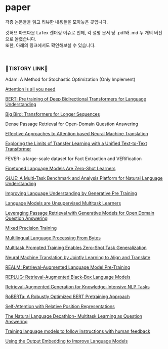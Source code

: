 # paper
각종 논문들을 읽고 리뷰한 내용들을 모아놓은 곳입니다.


깃허브 마크다운 LaTex 렌더링 이슈로 인헤, 각 설명 문서 당 .pdf와 .md 두 개의 버전으로 올렸습니다.  
또한, 아래의 링크에서도 확인해보실 수 있습니다.

  
    
<br>

### 🚀TISTORY LINK🚀
Adam: A Method for Stochastic Optimization (Only Implement)

[Attention is all you need](https://gbdai.tistory.com/46)  

[BERT: Pre training of Deep Bidirectional Transformers for Language Understanding](https://gbdai.tistory.com/50)  

[Big Bird: Transformers for Longer Sequences  ](https://gbdai.tistory.com/60)

Dense Passage Retrieval for Open-Domain Question Answering

[Effective Approaches to Attention based Neural Machine Translation](https://gbdai.tistory.com/45)  

[Exploring the Limits of Transfer Learning with a Unified Text-to-Text Transformer](https://gbdai.tistory.com/62)  

FEVER- a large-scale dataset for Fact Extraction and VERification  

[Finetuned Language Models Are Zero-Shot Learners](https://gbdai.tistory.com/70)  

[GLUE: A Multi-Task Benchmark and Analysis Platform for Natural Language Understanding](https://gbdai.tistory.com/51)  

[Improving Language Understanding by Generative Pre Training](https://gbdai.tistory.com/49)  

[Language Models are Unsupervised Multitask Learners](https://gbdai.tistory.com/57)  

[Leveraging Passage Retrieval with Generative Models for Open Domain Question Answering](https://gbdai.tistory.com/68)  

[Mixed Precision Training](https://gbdai.tistory.com/40)  

[Multilingual Language Processing From Bytes](https://gbdai.tistory.com/58)  

[Multitask Prompted Training Enables Zero-Shot Task Generalization](https://gbdai.tistory.com/71)  

[Neural Machine Translation by Jointly Learning to Align and Translate](https://gbdai.tistory.com/44)  

[REALM: Retrieval-Augmented Language Model Pre-Training](https://gbdai.tistory.com/63)  

[REPLUG: Retrieval-Augmented Black-Box Language Models](https://gbdai.tistory.com/64)  

[Retrieval-Augmented Generation for Knowledge-Intensive NLP Tasks](https://gbdai.tistory.com/67)  

[RoBERTa: A Robustly Optimized BERT Pretraining Approach](https://gbdai.tistory.com/52)

[Self-Attention with Relative Position Representations](https://gbdai.tistory.com/61)

[The Natural Language Decathlon- Multitask Learning as Question Answering](https://gbdai.tistory.com/56)

[Training language models to follow instructions with human feedback](https://gbdai.tistory.com)  

[Using the Output Embedding to Improve Language Models](https://gbdai.tistory.com/48)  

